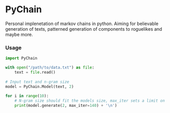 # PyChain

Personal implenetation of markov chains in python. Aiming for believable generation
of texts, patterned generation of components to roguelikes and maybe more.

### Usage

```python
import PyChain

with open("/path/to/data.txt") as file:
    text = file.read()
    
# Input text and n-gram size
model = PyChain.Model(text, 2)
    
for i in range(10):
    # N-gram size should fit the models size, max_iter sets a limit on generation
    print(model.generate(2, max_iter=140) + '\n')
```